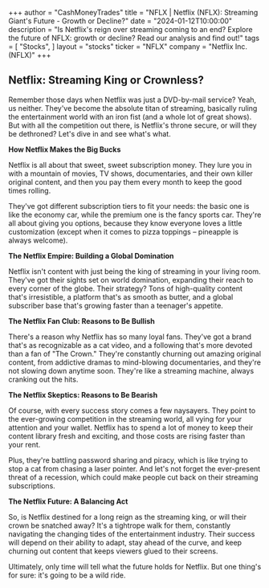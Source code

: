 +++
author = "CashMoneyTrades"
title = "NFLX |  Netflix (NFLX): Streaming Giant's Future - Growth or Decline?"
date = "2024-01-12T10:00:00"
description = "Is Netflix's reign over streaming coming to an end? Explore the future of NFLX: growth or decline? Read our analysis and find out!"
tags = [
"Stocks",
]
layout = "stocks"
ticker = "NFLX"
company = "Netflix Inc. (NFLX)"
+++
        


## Netflix: Streaming King or Crownless?

Remember those days when Netflix was just a DVD-by-mail service? Yeah, us neither. They've become the absolute titan of streaming, basically ruling the entertainment world with an iron fist (and a whole lot of great shows). But with all the competition out there, is Netflix's throne secure, or will they be dethroned? Let's dive in and see what's what.

**How Netflix Makes the Big Bucks**

Netflix is all about that sweet, sweet subscription money. They lure you in with a mountain of movies, TV shows, documentaries, and their own killer original content, and then you pay them every month to keep the good times rolling. 

They've got different subscription tiers to fit your needs: the basic one is like the economy car, while the premium one is the fancy sports car. They're all about giving you options, because they know everyone loves a little customization (except when it comes to pizza toppings – pineapple is always welcome). 

**The Netflix Empire: Building a Global Domination**

Netflix isn't content with just being the king of streaming in your living room. They've got their sights set on world domination, expanding their reach to every corner of the globe. Their strategy? Tons of high-quality content that's irresistible, a platform that's as smooth as butter, and a global subscriber base that's growing faster than a teenager's appetite.

**The Netflix Fan Club: Reasons to Be Bullish**

There's a reason why Netflix has so many loyal fans. They've got a brand that's as recognizable as a cat video, and a following that's more devoted than a fan of "The Crown."  They're constantly churning out amazing original content, from addictive dramas to mind-blowing documentaries, and they're not slowing down anytime soon. They're like a streaming machine, always cranking out the hits.

**The Netflix Skeptics: Reasons to Be Bearish**

Of course, with every success story comes a few naysayers. They point to the ever-growing competition in the streaming world, all vying for your attention and your wallet.  Netflix has to spend a lot of money to keep their content library fresh and exciting, and those costs are rising faster than your rent.  

Plus, they're battling password sharing and piracy, which is like trying to stop a cat from chasing a laser pointer.  And let's not forget the ever-present threat of a recession, which could make people cut back on their streaming subscriptions. 

**The Netflix Future: A Balancing Act**

So, is Netflix destined for a long reign as the streaming king, or will their crown be snatched away? It's a tightrope walk for them, constantly navigating the changing tides of the entertainment industry. Their success will depend on their ability to adapt, stay ahead of the curve, and keep churning out content that keeps viewers glued to their screens. 

Ultimately, only time will tell what the future holds for Netflix. But one thing's for sure: it's going to be a wild ride. 

        
